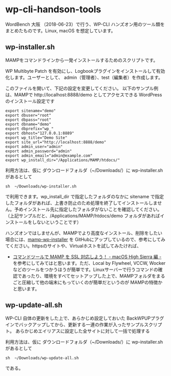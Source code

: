 # wp-cli-handson-tools
WordBench 大阪 （2018-06-23）で行う、WP-CLI ハンズオン用のツール類をまとめたものです。Linux, macOS を想定しています。

## wp-installer.sh
MAMPをコマンドラインから一発インストールするためのスクリプトです。

WP Multibyte Patch を有効にし、Logbookプラグインをインストールして有効化します。ユーザーとして、 admin（管理者）、test（編集者）を作成します。

このファイルを開いて、下記の設定を変更してください。
以下のサンプル例は、MAMPで http://localhost:8888/demo としてアクセスできる WordPress のインストール設定です

```
export sitename="demo"
export dbuser="root"
export dbpass="root"
export dbname="demo"
export dbprefix="wp_"
export dbhost="127.0.0.1:8889"
export wp_title="Demo Site"
export site_url="http://localhost:8888/demo"
export admin_user="admin"
export admin_password="admin"
export admin_email="admin@example.com"
export wp_install_dir="/Applications/MAMP/htdocs/"
```

利用方法は、仮に ダウンロードフォルダ（~/Downloads/）に wp-installer.sh があるとして
```
sh  ~/Downloads/wp-installer.sh
```
で利用できます。wp_install_dir で指定したフォルダのなかに sitename で指定したフォルダがあれば、上書き防止のため処理を終了してインストールしません。予めインストール先に指定したフォルダがないことを確認してください。
（上記サンプルだと、/Applications/MAMP/htdocs/demo フォルダがあればインストールをしないということです）

ハンズオンではしませんが、MAMPでより高度なインストール、削除をしたい場合には、[mamp-wp-installer](https://github.com/kimipooh/mamp-wp-installer) を GitHubにアップしているので、参考にしてみてください。httpsのサイトや、Virtualホストを試してみたければ、
- [コマンドツールで MAMP を SSL 対応しよう！ - macOS High Sierra 編 -](https://kitaney-wordpress.blogspot.jp/2017/10/mamp-ssl-macos-high-sierra.html)
を参考にしてみてはと思います。ただ、Local by Flywheel, VCCW, Wocker などのツールをつかうほうが簡単です。Linuxサーバーで行うコマンドの確認であったり、環境をすべてセットアップした上で、MAMPフォルダをまるごと圧縮して他の端末にもっていくのが簡単だというのが MAMPの特徴かと思います。

## wp-update-all.sh

WP-CLI 自体の更新をした上で、あらかじめ設定しておいた BackWPUPプラグインでバックアップしてから、更新する一連の作業が入ったサンプルスクリプト。
あらかじめエイリアスに設定した全サイトに対して一括で処理する

利用方法は、仮に ダウンロードフォルダ（~/Downloads/）に wp-installer.sh があるとして
```
sh  ~/Downloads/wp-update-all.sh
```
である。
